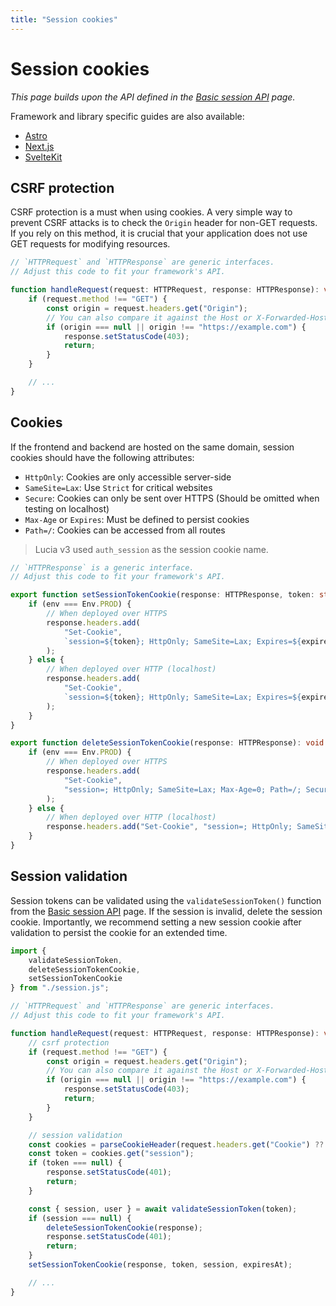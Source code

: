 ```yaml
---
title: "Session cookies"
---
```


# Session cookies

_This page builds upon the API defined in the [Basic session API](/sessions/basic-api) page._

Framework and library specific guides are also available:

- [Astro](/sessions/cookies/astro)
- [Next.js](/sessions/cookies/nextjs)
- [SvelteKit](/sessions/cookies/sveltekit)

## CSRF protection

CSRF protection is a must when using cookies. A very simple way to prevent CSRF attacks is to check the `Origin` header for non-GET requests. If you rely on this method, it is crucial that your application does not use GET requests for modifying resources.

```ts
// `HTTPRequest` and `HTTPResponse` are generic interfaces.
// Adjust this code to fit your framework's API.

function handleRequest(request: HTTPRequest, response: HTTPResponse): void {
	if (request.method !== "GET") {
		const origin = request.headers.get("Origin");
		// You can also compare it against the Host or X-Forwarded-Host header.
		if (origin === null || origin !== "https://example.com") {
			response.setStatusCode(403);
			return;
		}
	}

	// ...
}
```

## Cookies

If the frontend and backend are hosted on the same domain, session cookies should have the following attributes:

- `HttpOnly`: Cookies are only accessible server-side
- `SameSite=Lax`: Use `Strict` for critical websites
- `Secure`: Cookies can only be sent over HTTPS (Should be omitted when testing on localhost)
- `Max-Age` or `Expires`: Must be defined to persist cookies
- `Path=/`: Cookies can be accessed from all routes

> Lucia v3 used `auth_session` as the session cookie name.

```ts
// `HTTPResponse` is a generic interface.
// Adjust this code to fit your framework's API.

export function setSessionTokenCookie(response: HTTPResponse, token: string, expiresAt: Date): void {
	if (env === Env.PROD) {
		// When deployed over HTTPS
		response.headers.add(
			"Set-Cookie",
			`session=${token}; HttpOnly; SameSite=Lax; Expires=${expiresAt.toUTCString()}; Path=/; Secure;`
		);
	} else {
		// When deployed over HTTP (localhost)
		response.headers.add(
			"Set-Cookie",
			`session=${token}; HttpOnly; SameSite=Lax; Expires=${expiresAt.toUTCString()}; Path=/`
		);
	}
}

export function deleteSessionTokenCookie(response: HTTPResponse): void {
	if (env === Env.PROD) {
		// When deployed over HTTPS
		response.headers.add(
			"Set-Cookie",
			"session=; HttpOnly; SameSite=Lax; Max-Age=0; Path=/; Secure;"
		);
	} else {
		// When deployed over HTTP (localhost)
		response.headers.add("Set-Cookie", "session=; HttpOnly; SameSite=Lax; Max-Age=0; Path=/");
	}
}
```

## Session validation

Session tokens can be validated using the `validateSessionToken()` function from the [Basic session API](/sessions/basic-api/) page. If the session is invalid, delete the session cookie. Importantly, we recommend setting a new session cookie after validation to persist the cookie for an extended time.

```ts
import {
	validateSessionToken,
	deleteSessionTokenCookie,
	setSessionTokenCookie
} from "./session.js";

// `HTTPRequest` and `HTTPResponse` are generic interfaces.
// Adjust this code to fit your framework's API.

function handleRequest(request: HTTPRequest, response: HTTPResponse): void {
	// csrf protection
	if (request.method !== "GET") {
		const origin = request.headers.get("Origin");
		// You can also compare it against the Host or X-Forwarded-Host header.
		if (origin === null || origin !== "https://example.com") {
			response.setStatusCode(403);
			return;
		}
	}

	// session validation
	const cookies = parseCookieHeader(request.headers.get("Cookie") ?? "");
	const token = cookies.get("session");
	if (token === null) {
		response.setStatusCode(401);
		return;
	}

	const { session, user } = await validateSessionToken(token);
	if (session === null) {
		deleteSessionTokenCookie(response);
		response.setStatusCode(401);
		return;
	}
	setSessionTokenCookie(response, token, session, expiresAt);

	// ...
}
```
